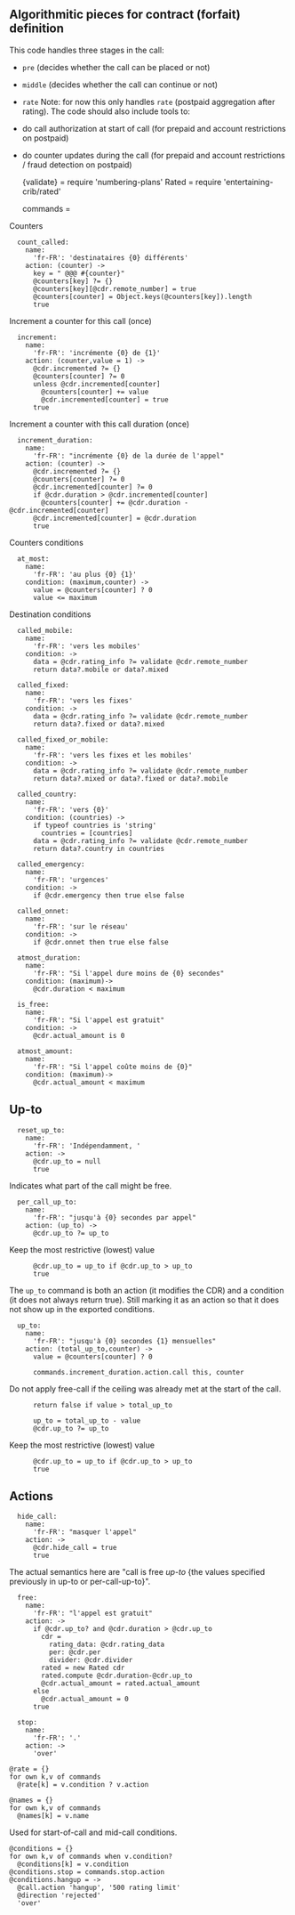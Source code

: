 Algorithmitic pieces for contract (forfait) definition
-------------

This code handles three stages in the call:
- `pre` (decides whether the call can be placed or not)
- `middle` (decides whether the call can continue or not)
- `rate`
Note: for now this only handles `rate` (postpaid aggregation after rating).
The code should also include tools to:
- do call authorization at start of call (for prepaid and account restrictions on postpaid)
- do counter updates during the call (for prepaid and account restrictions / fraud detection on postpaid)

    {validate} = require 'numbering-plans'
    Rated = require 'entertaining-crib/rated'

    commands =

Counters

      count_called:
        name:
          'fr-FR': 'destinataires {0} différents'
        action: (counter) ->
          key = " @@@ #{counter}"
          @counters[key] ?= {}
          @counters[key][@cdr.remote_number] = true
          @counters[counter] = Object.keys(@counters[key]).length
          true

Increment a counter for this call (once)

      increment:
        name:
          'fr-FR': 'incrémente {0} de {1}'
        action: (counter,value = 1) ->
          @cdr.incremented ?= {}
          @counters[counter] ?= 0
          unless @cdr.incremented[counter]
            @counters[counter] += value
            @cdr.incremented[counter] = true
          true

Increment a counter with this call duration (once)

      increment_duration:
        name:
          'fr-FR': "incrémente {0} de la durée de l'appel"
        action: (counter) ->
          @cdr.incremented ?= {}
          @counters[counter] ?= 0
          @cdr.incremented[counter] ?= 0
          if @cdr.duration > @cdr.incremented[counter]
            @counters[counter] += @cdr.duration - @cdr.incremented[counter]
          @cdr.incremented[counter] = @cdr.duration
          true

Counters conditions

      at_most:
        name:
          'fr-FR': 'au plus {0} {1}'
        condition: (maximum,counter) ->
          value = @counters[counter] ? 0
          value <= maximum

Destination conditions

      called_mobile:
        name:
          'fr-FR': 'vers les mobiles'
        condition: ->
          data = @cdr.rating_info ?= validate @cdr.remote_number
          return data?.mobile or data?.mixed

      called_fixed:
        name:
          'fr-FR': 'vers les fixes'
        condition: ->
          data = @cdr.rating_info ?= validate @cdr.remote_number
          return data?.fixed or data?.mixed

      called_fixed_or_mobile:
        name:
          'fr-FR': 'vers les fixes et les mobiles'
        condition: ->
          data = @cdr.rating_info ?= validate @cdr.remote_number
          return data?.mixed or data?.fixed or data?.mobile

      called_country:
        name:
          'fr-FR': 'vers {0}'
        condition: (countries) ->
          if typeof countries is 'string'
            countries = [countries]
          data = @cdr.rating_info ?= validate @cdr.remote_number
          return data?.country in countries

      called_emergency:
        name:
          'fr-FR': 'urgences'
        condition: ->
          if @cdr.emergency then true else false

      called_onnet:
        name:
          'fr-FR': 'sur le réseau'
        condition: ->
          if @cdr.onnet then true else false

      atmost_duration:
        name:
          'fr-FR': "Si l'appel dure moins de {0} secondes"
        condition: (maximum)->
          @cdr.duration < maximum

      is_free:
        name:
          'fr-FR': "Si l'appel est gratuit"
        condition: ->
          @cdr.actual_amount is 0

      atmost_amount:
        name:
          'fr-FR': "Si l'appel coûte moins de {0}"
        condition: (maximum)->
          @cdr.actual_amount < maximum

Up-to
-----

      reset_up_to:
        name:
          'fr-FR': 'Indépendamment, '
        action: ->
          @cdr.up_to = null
          true

Indicates what part of the call might be free.

      per_call_up_to:
        name:
          'fr-FR': "jusqu'à {0} secondes par appel"
        action: (up_to) ->
          @cdr.up_to ?= up_to

Keep the most restrictive (lowest) value

          @cdr.up_to = up_to if @cdr.up_to > up_to
          true

The `up_to` command is both an action (it modifies the CDR) and a condition (it does not always return true).
Still marking it as an action so that it does not show up in the exported conditions.

      up_to:
        name:
          'fr-FR': "jusqu'à {0} secondes {1} mensuelles"
        action: (total_up_to,counter) ->
          value = @counters[counter] ? 0

          commands.increment_duration.action.call this, counter

Do not apply free-call if the ceiling was already met at the start of the call.

          return false if value > total_up_to

          up_to = total_up_to - value
          @cdr.up_to ?= up_to

Keep the most restrictive (lowest) value

          @cdr.up_to = up_to if @cdr.up_to > up_to
          true

Actions
-------

      hide_call:
        name:
          'fr-FR': "masquer l'appel"
        action: ->
          @cdr.hide_call = true
          true

The actual semantics here are "call is free _up-to_ {the values specified previously in up-to or per-call-up-to}".

      free:
        name:
          'fr-FR': "l'appel est gratuit"
        action: ->
          if @cdr.up_to? and @cdr.duration > @cdr.up_to
            cdr =
              rating_data: @cdr.rating_data
              per: @cdr.per
              divider: @cdr.divider
            rated = new Rated cdr
            rated.compute @cdr.duration-@cdr.up_to
            @cdr.actual_amount = rated.actual_amount
          else
            @cdr.actual_amount = 0
          true

      stop:
        name:
          'fr-FR': '.'
        action: ->
          'over'

    @rate = {}
    for own k,v of commands
      @rate[k] = v.condition ? v.action

    @names = {}
    for own k,v of commands
      @names[k] = v.name

Used for start-of-call and mid-call conditions.

    @conditions = {}
    for own k,v of commands when v.condition?
      @conditions[k] = v.condition
    @conditions.stop = commands.stop.action
    @conditions.hangup = ->
      @call.action 'hangup', '500 rating limit'
      @direction 'rejected'
      'over'
